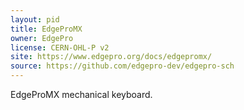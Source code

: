 ```yaml
---
layout: pid
title: EdgeProMX
owner: EdgePro
license: CERN-OHL-P v2
site: https://www.edgepro.org/docs/edgepromx/
source: https://github.com/edgepro-dev/edgepro-sch
---
```

EdgeProMX mechanical keyboard.